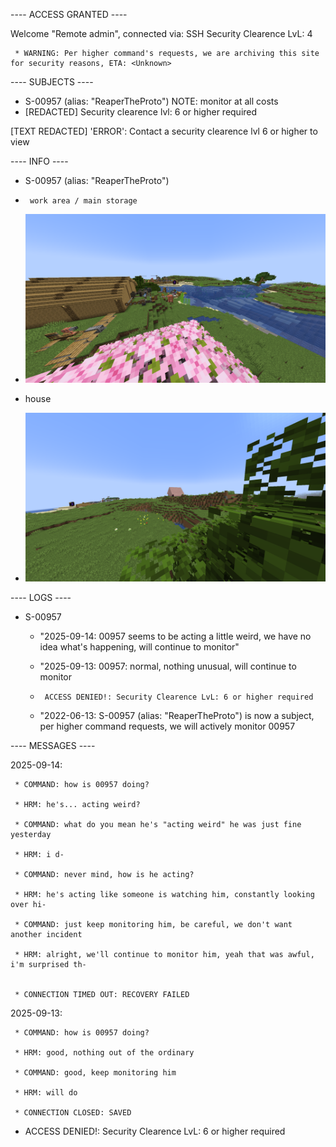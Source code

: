 ---- ACCESS GRANTED ----

Welcome "Remote admin", connected via: SSH
Security Clearence LvL: 4

     * WARNING: Per higher command's requests, we are archiving this site for security reasons, ETA: <Unknown>


















---- SUBJECTS ----
* S-00957 (alias: "ReaperTheProto")
     NOTE: monitor at all costs
* [REDACTED] Security clearence lvl: 6  or higher required

[TEXT REDACTED]
'ERROR': Contact a security clearence lvl 6 or higher to view






---- INFO ----
* S-00957 (alias: "ReaperTheProto")
*      work area / main storage
*    ![image_workarea.png](2025-09-14_20.36.45.png)

*    house
*    ![image_house.png](2025-09-14_20.51.00.png)




---- LOGS ----
* S-00957
  
     * "2025-09-14: 00957 seems to be acting a little weird, we have no idea what's happening, will continue to monitor"

     * "2025-09-13: 00957: normal, nothing unusual, will continue to monitor
 
     *      ACCESS DENIED!: Security Clearence LvL: 6 or higher required
 

     * "2022-06-13: S-00957 (alias: "ReaperTheProto") is now a subject, per higher command requests, we will actively monitor 00957
 





---- MESSAGES ----

2025-09-14: 

     * COMMAND: how is 00957 doing?
     
     * HRM: he's... acting weird?
     
     * COMMAND: what do you mean he's "acting weird" he was just fine yesterday

     * HRM: i d- 
     
     * COMMAND: never mind, how is he acting?
     
     * HRM: he's acting like someone is watching him, constantly looking over hi-
     
     * COMMAND: just keep monitoring him, be careful, we don't want another incident
     
     * HRM: alright, we'll continue to monitor him, yeah that was awful, i'm surprised th-
     

     * CONNECTION TIMED OUT: RECOVERY FAILED


2025-09-13: 

     * COMMAND: how is 00957 doing?
     
     * HRM: good, nothing out of the ordinary
     
     * COMMAND: good, keep monitoring him
     
     * HRM: will do

     * CONNECTION CLOSED: SAVED


* ACCESS DENIED!: Security Clearence LvL: 6 or higher required















